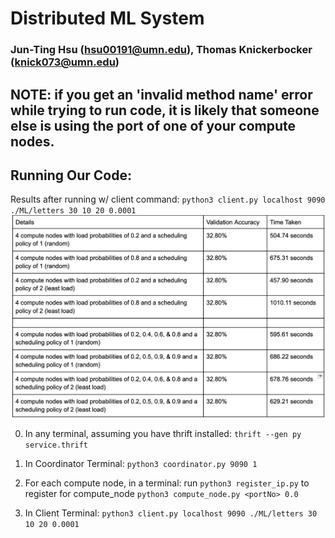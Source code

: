 # Distributed ML System

### Jun-Ting Hsu (hsu00191@umn.edu), Thomas Knickerbocker (knick073@umn.edu)

## NOTE: if you get an 'invalid method name' error while trying to run code, it is likely that someone else is using the port of one of your compute nodes.

## Running Our Code:

Results after running w/ client command:
`python3 client.py localhost 9090 ./ML/letters 30 10 20 0.0001`
![Phase 2 Full Run](./assets/phase_2_results.png) <br>


0. In any terminal, assuming you have thrift installed:
`thrift --gen py service.thrift`

1. In Coordinator Terminal: 
`python3 coordinator.py 9090 1`

2. For each compute node, in a terminal: 
run `python3 register_ip.py` to register for compute_node
`python3 compute_node.py <portNo> 0.0`

3. In Client Terminal: 
`python3 client.py localhost 9090 ./ML/letters 30 10 20 0.0001`

